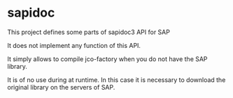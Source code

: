 # sapidoc

This project defines some parts of sapidoc3 API for SAP

It does not implement any function of this API.

It simply allows to compile jco-factory when you do not have the SAP library.

It is of no use during at runtime. In this case it is necessary to download the original library on the servers of SAP.

